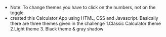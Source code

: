 * Note: To change themes you have to click on the numbers, not on the toggle.
*  created this Calculator App using HTML, CSS and Javascript. Basically there are three themes given in the challenge 1.Classic Calculator theme 2.Light theme 3. Black theme & gray shadow
  

